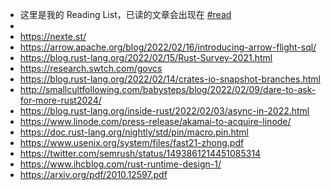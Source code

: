 - 这里是我的 Reading List，已读的文章会出现在 [#read]([[read]])
-
- https://nexte.st/
- https://arrow.apache.org/blog/2022/02/16/introducing-arrow-flight-sql/
- https://blog.rust-lang.org/2022/02/15/Rust-Survey-2021.html
- https://research.swtch.com/govcs
- https://blog.rust-lang.org/2022/02/14/crates-io-snapshot-branches.html
- http://smallcultfollowing.com/babysteps/blog/2022/02/09/dare-to-ask-for-more-rust2024/
- https://blog.rust-lang.org/inside-rust/2022/02/03/async-in-2022.html
- https://www.linode.com/press-release/akamai-to-acquire-linode/
- https://doc.rust-lang.org/nightly/std/pin/macro.pin.html
- https://www.usenix.org/system/files/fast21-zhong.pdf
- https://twitter.com/semrush/status/1493861214451085314
- https://www.ihcblog.com/rust-runtime-design-1/
- https://arxiv.org/pdf/2010.12597.pdf